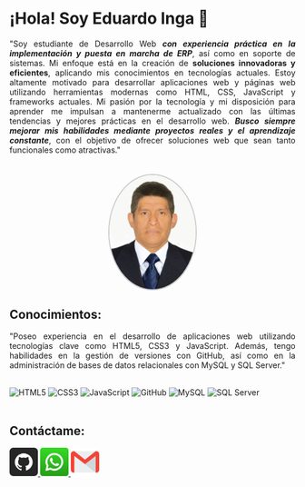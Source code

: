 # ¡Hola! Soy Eduardo Inga 👋

<div style="text-align: justify;">
"Soy estudiante de Desarrollo Web <strong><em>con experiencia práctica en la implementación y puesta en marcha de ERP</em></strong>, así como en soporte de sistemas. Mi enfoque está en la creación de <strong>soluciones innovadoras y eficientes</strong>, aplicando mis conocimientos en tecnologías actuales. Estoy altamente motivado para desarrollar aplicaciones web y páginas web utilizando herramientas modernas como HTML, CSS, JavaScript y frameworks actuales. Mi pasión por la tecnología y mi disposición para aprender me impulsan a mantenerme actualizado con las últimas tendencias y mejores prácticas en el desarrollo web.  <strong><em>Busco siempre mejorar mis habilidades mediante proyectos reales y el aprendizaje constante</em></strong>, con el objetivo de ofrecer soluciones web que sean tanto funcionales como atractivas."
</div>
<br>
<br>

<img src="./img/Foto_EIL_Carnet.jpg" alt="Foto_Perfil" style="display: block; margin-left: auto; margin-right: auto; width: 30%; border-radius: 50%; border: 2px solid #ccc;">


## Conocimientos:
<div style="text-align: justify;">
"Poseo experiencia en el desarrollo de aplicaciones web utilizando tecnologías clave como HTML5, CSS3 y JavaScript. Además, tengo habilidades en la gestión de versiones con GitHub, así como en la administración de bases de datos relacionales con MySQL y SQL Server."
</div>
<br>

![HTML5](https://img.shields.io/badge/HTML5-E34F26?style=flat&logo=html5&logoColor=white)
![CSS3](https://img.shields.io/badge/CSS3-1572B6?style=flat&logo=css3&logoColor=white)
![JavaScript](https://img.shields.io/badge/JavaScript-F7DF1E?style=flat&logo=javascript&logoColor=black)
![GitHub](https://img.shields.io/badge/GitHub-181717?style=flat&logo=github)
![MySQL](https://img.shields.io/badge/MySQL-4479A1?style=flat&logo=mysql&logoColor=white)
![SQL Server](https://img.shields.io/badge/SQL%20Server-CC2927?style=flat&logo=microsoft-sql-server&logoColor=white)
<br>
<br>
## Contáctame:
<a href="https://github.com/eduardo-inga-lopez">
    <img src="./img/github.png" alt="GitHub" style="width: 50px; height: 50px; object-fit: cover;">
</a>
<a href="https://wa.me/998197317">
    <img src="./img/whatsapp.png" alt="WhatsApp" style="width: 50px; height: 50px; object-fit: cover;">
</a>
<a href="./email-choice.html">
    <img src="./img/gmail.png" alt="Gmail" style="width: 50px; height: 50px; object-fit: cover;">
</a>



